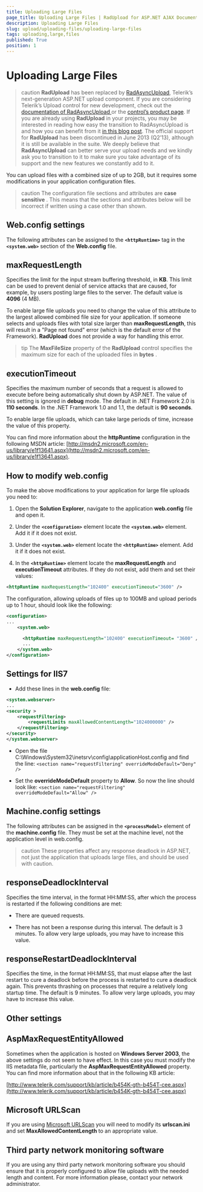 ```yaml
---
title: Uploading Large Files
page_title: Uploading Large Files | RadUpload for ASP.NET AJAX Documentation
description: Uploading Large Files
slug: upload/uploading-files/uploading-large-files
tags: uploading,large,files
published: True
position: 1
---
```


# Uploading Large Files



>caution  **RadUpload** has been replaced by [RadAsyncUpload](http://demos.telerik.com/aspnet-ajax/asyncupload/examples/overview/defaultcs.aspx), Telerik’s next-generation ASP.NET upload component. If you are considering Telerik’s Upload control for new development, check out the [documentation of RadAsyncUpload ](http://www.telerik.com/help/aspnet-ajax/asyncupload-overview.html) or the [control’s product page](http://www.telerik.com/products/aspnet-ajax/asyncupload.aspx). If you are already using **RadUpload** in your projects, you may be interested in reading how easy the transition to RadAsyncUpload is and how you can benefit from it [in this blog post](http://blogs.telerik.com/blogs/12-12-05/the-case-of-telerik-s-new-old-asp.net-ajax-upload-control-radasyncupload). The official support for **RadUpload** has been discontinued in June 2013 (Q2’13), although it is still be available in the suite. We deeply believe that **RadAsyncUpload** can better serve your upload needs and we kindly ask you to transition to it to make sure you take advantage of its support and the new features we constantly add to it.
>


You can upload files with a combined size of up to 2GB, but it requires some modifications in your application configuration files.

>caution The configuration file sections and attributes are **case sensitive** . This means that the sections and attributes below will be incorrect if written using a case other than shown.
>


## Web.config settings

The following attributes can be assigned to the **`<httpRuntime>`** tag in the **`<system.web>`** section of the **Web.config** file.

## maxRequestLength

Specifies the limit for the input stream buffering threshold, in **KB**. This limit can be used to prevent denial of service attacks that are caused, for example, by users posting large files to the server. The default value is **4096** (4 MB).

To enable large file uploads you need to change the value of this attribute to the largest allowed combined file size for your application. If someone selects and uploads files with total size larger than **maxRequestLength**, this will result in a "Page not found" error (which is the default error of the Framework). **RadUpload** does not provide a way for handling this error.

>tip The **MaxFileSize** property of the **RadUpload** control specifies the maximum size for each of the uploaded files in **bytes** .
>


## executionTimeout

Specifies the maximum number of seconds that a request is allowed to execute before being automatically shut down by ASP.NET. The value of this setting is ignored in **debug** mode. The default in .NET Framework 2.0 is **110 seconds**. In the .NET Framework 1.0 and 1.1, the default is **90 seconds**.

To enable large file uploads, which can take large periods of time, increase the value of this property.

You can find more information about the **httpRuntime** configuration in the following MSDN article: [http://msdn2.microsoft.com/en-us/library/e1f13641.aspx](http://msdn2.microsoft.com/en-us/library/e1f13641.aspx).

## How to modify web.config

To make the above modifications to your application for large file uploads you need to:

1. Open the **Solution Explorer**, navigate to the application **web.config** file and open it.

1. Under the **`<configuration>`** element locate the **`<system.web>`** element. Add it if it does not exist.

1. Under the **`<system.web>`** element locate the **`<httpRuntime>`** element. Add it if it does not exist.

1. In the **`<httpRuntime>`** element locate the **maxRequestLength** and **executionTimeout** attributes. If they do not exist, add them and set their values:

````XML
<httpRuntime maxRequestLength="102400" executionTimeout="3600" />
````



The configuration, allowing uploads of files up to 100MB and upload periods up to 1 hour, should look like the following:

````XML
<configuration>
...
    <system.web>

      <httpRuntime maxRequestLength="102400" executionTimeout= "3600" />
      ...
    </system.web>
</configuration>
````



## Settings for IIS7

* Add these lines in the **web.config** file:

````XML
<system.webserver>
...
<security >
    <requestFiltering>
        <requestLimits maxAllowedContentLength="1024000000" />
    </requestFiltering>
</security>
</system.webserver>
````



* Open the file C:\Windows\System32\inetsrv\config\applicationHost.config and find the line: `<section name="requestFiltering" overrideModeDefault="Deny" />`

* Set the **overrideModeDefault** property to **Allow**. So now the line should look like: `<section name="requestFiltering" overrideModeDefault="Allow" />`

## Machine.config settings

The following attributes can be assigned in the **`<processModel>`** element of the **machine.config** file. They must be set at the machine level, not the application level in web.config.

>caution These properties affect any response deadlock in ASP.NET, not just the application that uploads large files, and should be used with caution.
>


## responseDeadlockInterval

Specifies the time interval, in the format HH:MM:SS, after which the process is restarted if the following conditions are met:

* There are queued requests.

* There has not been a response during this interval. The default is 3 minutes. To allow very large uploads, you may have to increase this value.

## responseRestartDeadlockInterval

Specifies the time, in the format HH:MM:SS, that must elapse after the last restart to cure a deadlock before the process is restarted to cure a deadlock again. This prevents thrashing on processes that require a relatively long startup time. The default is 9 minutes. To allow very large uploads, you may have to increase this value.

## Other settings

## AspMaxRequestEntityAllowed

Sometimes when the application is hosted on **Windows Server 2003**, the above settings do not seem to have effect. In this case you must modify the IIS metadata file, particularly the **AspMaxRequestEntityAllowed** property. You can find more information about that in the following KB article:

[http://www.telerik.com/support/kb/article/b454K-gth-b454T-cee.aspx](http://www.telerik.com/support/kb/article/b454K-gth-b454T-cee.aspx)

## Microsoft URLScan

If you are using [Microsoft URLScan](http://www.microsoft.com/technet/security/tools/urlscan.mspx) you will need to modify its **urlscan.ini** and set **MaxAllowedContentLength** to an appropriate value.

## Third party network monitoring software

If you are using any third party network monitoring software you should ensure that it is properly configured to allow file uploads with the needed length and content. For more information please, contact your network administrator.
